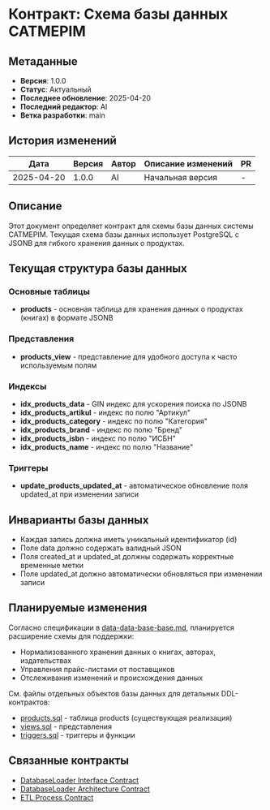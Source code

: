 # Контракт: Схема базы данных CATMEPIM

## Метаданные
- **Версия**: 1.0.0
- **Статус**: Актуальный
- **Последнее обновление**: 2025-04-20
- **Последний редактор**: AI
- **Ветка разработки**: main

## История изменений
| Дата | Версия | Автор | Описание изменений | PR |
|------|--------|-------|-------------------|-----|
| 2025-04-20 | 1.0.0 | AI | Начальная версия | - |

## Описание
Этот документ определяет контракт для схемы базы данных системы CATMEPIM. Текущая схема базы данных использует PostgreSQL с JSONB для гибкого хранения данных о продуктах.

## Текущая структура базы данных

### Основные таблицы
- **products** - основная таблица для хранения данных о продуктах (книгах) в формате JSONB

### Представления
- **products_view** - представление для удобного доступа к часто используемым полям

### Индексы
- **idx_products_data** - GIN индекс для ускорения поиска по JSONB
- **idx_products_artikul** - индекс по полю "Артикул"
- **idx_products_category** - индекс по полю "Категория"
- **idx_products_brand** - индекс по полю "Бренд"
- **idx_products_isbn** - индекс по полю "ИСБН"
- **idx_products_name** - индекс по полю "Название"

### Триггеры
- **update_products_updated_at** - автоматическое обновление поля updated_at при изменении записи

## Инварианты базы данных
- Каждая запись должна иметь уникальный идентификатор (id)
- Поле data должно содержать валидный JSON
- Поля created_at и updated_at должны содержать корректные временные метки
- Поле updated_at должно автоматически обновляться при изменении записи

## Планируемые изменения
Согласно спецификации в [data-data-base-base.md](../../java_tools/data-data-base-base.md), планируется расширение схемы для поддержки:
- Нормализованного хранения данных о книгах, авторах, издательствах
- Управления прайс-листами от поставщиков
- Отслеживания изменений и происхождения данных

См. файлы отдельных объектов базы данных для детальных DDL-контрактов:
- [products.sql](./products.sql) - таблица products (существующая реализация)
- [views.sql](./views.sql) - представления
- [triggers.sql](./triggers.sql) - триггеры и функции

## Связанные контракты
- [DatabaseLoader Interface Contract](../interfaces/database-loader/contract.md)
- [DatabaseLoader Architecture Contract](../DatabaseLoader-Architecture-Contract.md)
- [ETL Process Contract](../ETL-Process-Contract.md) 